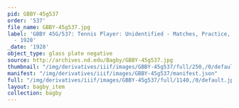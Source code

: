 ```yaml
---
pid: GBBY-45g537
order: '537'
file_name: GBBY-45g537.jpg
label: 'GBBY 45G/537: Tennis Player: Unidentified - Matches, Practice, and Posed Action
  - 1928'
_date: '1928'
object_type: glass plate negative
source: http://archives.nd.edu/Bagby/GBBY-45g537.jpg
thumbnail: "/img/derivatives/iiif/images/GBBY-45g537/full/250,/0/default.jpg"
manifest: "/img/derivatives/iiif/images/GBBY-45g537/manifest.json"
full: "/img/derivatives/iiif/images/GBBY-45g537/full/1140,/0/default.jpg"
layout: bagby_item
collection: bagby
---
```


